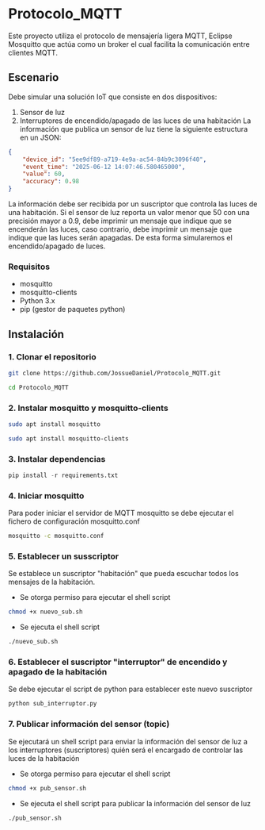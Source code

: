 # Protocolo_MQTT

Este proyecto utiliza el protocolo de mensajería ligera MQTT, Eclipse Mosquitto que actúa como un broker el cual facilita la comunicación entre clientes MQTT.

## Escenario
Debe simular una solución IoT que consiste en dos dispositivos:
1. Sensor de luz
2. Interruptores de encendido/apagado de las luces de una habitación
La información que publica un sensor de luz tiene la siguiente estructura en un JSON:

```json
{
    "device_id": "5ee9df89-a719-4e9a-ac54-84b9c3096f40",
    "event_time": "2025-06-12 14:07:46.580465000",
    "value": 60,
    "accuracy": 0.98
}
```

La información debe ser recibida por un suscriptor que controla las luces de una habitación. Si el sensor de luz reporta un valor menor que 50 con una precisión mayor a 0.9, debe imprimir un mensaje que indique que se encenderán las luces, caso contrario, debe imprimir un mensaje que indique que las luces serán apagadas. De esta forma simularemos el encendido/apagado de luces.

### Requisitos
- mosquitto
- mosquitto-clients
- Python 3.x
- pip (gestor de paquetes python)

## Instalación

### 1. Clonar el repositorio
```bash
git clone https://github.com/JossueDaniel/Protocolo_MQTT.git
```

```bash
cd Protocolo_MQTT
```

### 2. Instalar mosquitto y mosquitto-clients
```bash
sudo apt install mosquitto
```
```bash
sudo apt install mosquitto-clients
```

### 3. Instalar dependencias
```python
pip install -r requirements.txt
```

### 4. Iniciar mosquitto
Para poder iniciar el servidor de MQTT mosquitto se debe ejecutar el fichero de configuración mosquitto.conf
```bash
mosquitto -c mosquitto.conf
```

### 5. Establecer un susscriptor
Se establece un suscriptor "habitación" que pueda escuchar todos los mensajes de la habitación.

- Se otorga permiso para ejecutar el shell script
```bash
chmod +x nuevo_sub.sh
```
- Se ejecuta el shell script
```bash
./nuevo_sub.sh
```

### 6. Establecer el suscriptor "interruptor" de encendido y apagado de la habitación
Se debe ejecutar el script de python para establecer este nuevo suscriptor
```python
python sub_interruptor.py
```

### 7. Publicar información del sensor (topic)
Se ejecutará un shell script para enviar la información del sensor de luz a los interruptores (suscriptores) quién será el encargado de controlar las luces de la habitación

- Se otorga permiso para ejecutar el shell script
```bash
chmod +x pub_sensor.sh
```
- Se ejecuta el shell script para publicar la información del sensor de luz
```bash
./pub_sensor.sh
```
